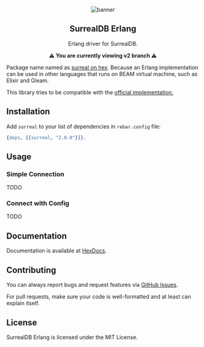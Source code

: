 <div align="center">

<img src="https://raw.githubusercontent.com/meppu/surreal/main/.github/assets/banner.webp" alt="banner" />

<h2>SurrealDB Erlang</h2>
<p>Erlang driver for SurrealDB.</p>

<strong>⚠️ You are currently viewing v2 branch ⚠️</strong>

</div>

Package name named as [surreal on hex](https://hex.pm/packages/surreal). Because an Erlang implementation can be used in other languages that runs on BEAM virtual machine, such as Elixir and Gleam.

This library tries to be compatible with the [official implementation.](https://github.com/surrealdb/surrealdb.js)

## Installation

Add `surreal` to your list of dependencies in `rebar.config` file:

```erlang
{deps, [{surreal, "2.0.0"}]}.
```

## Usage

### Simple Connection

TODO

### Connect with Config

TODO

## Documentation

Documentation is available at [HexDocs](https://hexdocs.pm/surreal).

## Contributing

You can always report bugs and request features via [GitHub Issues](/issues).

For pull requests, make sure your code is well-formatted and at least can explain itself.

## License

SurrealDB Erlang is licensed under the MIT License.
